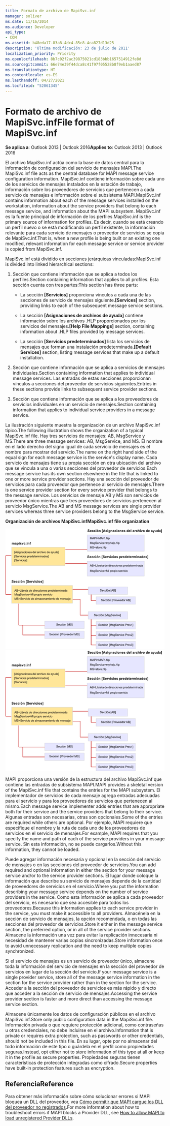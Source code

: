 ```yaml
---
title: Formato de archivo de MapiSvc.inf
manager: soliver
ms.date: 11/16/2014
ms.audience: Developer
api_type:
- COM
ms.assetid: b48eda17-83a8-4dc4-85c8-4ca827d13d25
description: 'Última modificación: 23 de julio de 2011'
localization_priority: Priority
ms.openlocfilehash: 8b7c02f2ac39875021cd183bbb1657514912fe8d
ms.sourcegitcommit: 66e74e39f44dca8c41f97f05528b8f9eb1aaed87
ms.translationtype: HT
ms.contentlocale: es-ES
ms.lasthandoff: 04/27/2021
ms.locfileid: "52061345"
---
```

# <a name="file-format-of-mapisvcinf"></a><span data-ttu-id="4c6c8-103">Formato de archivo de MapiSvc.inf</span><span class="sxs-lookup"><span data-stu-id="4c6c8-103">File format of MapiSvc.inf</span></span>

<span data-ttu-id="4c6c8-104">**Se aplica a**: Outlook 2013 | Outlook 2016</span><span class="sxs-lookup"><span data-stu-id="4c6c8-104">**Applies to**: Outlook 2013 | Outlook 2016</span></span> 
  
<span data-ttu-id="4c6c8-105">El archivo MapiSvc.inf actúa como la base de datos central para la información de configuración del servicio de mensajes MAPI.</span><span class="sxs-lookup"><span data-stu-id="4c6c8-105">The MapiSvc.inf file acts as the central database for MAPI message service configuration information.</span></span> <span data-ttu-id="4c6c8-106">MapiSvc.inf contiene información sobre cada uno de los servicios de mensajes instalados en la estación de trabajo, información sobre los proveedores de servicios que pertenecen a cada servicio de mensajes e información sobre el subsistema MAPI.</span><span class="sxs-lookup"><span data-stu-id="4c6c8-106">MapiSvc.inf contains information about each of the message services installed on the workstation, information about the service providers that belong to each message service, and information about the MAPI subsystem.</span></span> <span data-ttu-id="4c6c8-107">MapiSvc.inf es la fuente principal de información de los perfiles.</span><span class="sxs-lookup"><span data-stu-id="4c6c8-107">MapiSvc.inf is the primary source of information for profiles.</span></span> <span data-ttu-id="4c6c8-108">Es decir, cuando se está creando un perfil nuevo o se está modificando un perfil existente, la información relevante para cada servicio de mensajes o proveedor de servicios se copia de MapiSvc.inf.</span><span class="sxs-lookup"><span data-stu-id="4c6c8-108">That is, when a new profile is being built or an existing one modified, relevant information for each message service or service provider is copied from MapiSvc.inf.</span></span> 
  
<span data-ttu-id="4c6c8-109">MapiSvc.inf está dividido en secciones jerárquicas vinculadas:</span><span class="sxs-lookup"><span data-stu-id="4c6c8-109">MapiSvc.inf is divided into linked hierarchical sections:</span></span>
  
1. <span data-ttu-id="4c6c8-110">Sección que contiene información que se aplica a todos los perfiles.</span><span class="sxs-lookup"><span data-stu-id="4c6c8-110">Section containing information that applies to all profiles.</span></span> <span data-ttu-id="4c6c8-111">Esta sección cuenta con tres partes:</span><span class="sxs-lookup"><span data-stu-id="4c6c8-111">This section has three parts:</span></span>
    
   - <span data-ttu-id="4c6c8-112">La sección **[Servicios]** proporciona vínculos a cada una de las secciones de servicio de mensajes siguiente.</span><span class="sxs-lookup"><span data-stu-id="4c6c8-112">**[Services]** section, providing links to each of the subsequent message service sections.</span></span> 
    
   - <span data-ttu-id="4c6c8-113">La sección **[Asignaciones de archivos de ayuda]** contiene información sobre los archivos .HLP proporcionados por los servicios del mensajes.</span><span class="sxs-lookup"><span data-stu-id="4c6c8-113">**[Help File Mappings]** section, containing information about .HLP files provided by message services.</span></span> 
    
   - <span data-ttu-id="4c6c8-114">La sección **[Servicios predeterminados]** lista los servicios de mensajes que forman una instalación predeterminada.</span><span class="sxs-lookup"><span data-stu-id="4c6c8-114">**[Default Services]** section, listing message services that make up a default installation.</span></span> 
    
2. <span data-ttu-id="4c6c8-115">Sección que contiene información que se aplica a servicios de mensajes individuales.</span><span class="sxs-lookup"><span data-stu-id="4c6c8-115">Section containing information that applies to individual message services.</span></span> <span data-ttu-id="4c6c8-116">Las entradas de estas secciones proporcionan vínculos a secciones del proveedor de servicios siguientes.</span><span class="sxs-lookup"><span data-stu-id="4c6c8-116">Entries in these sections provide links to subsequent service provider sections.</span></span>
    
3. <span data-ttu-id="4c6c8-117">Sección que contiene información que se aplica a los proveedores de servicios individuales en un servicio de mensajes.</span><span class="sxs-lookup"><span data-stu-id="4c6c8-117">Section containing information that applies to individual service providers in a message service.</span></span>
    
<span data-ttu-id="4c6c8-118">La ilustración siguiente muestra la organización de un archivo MapiSvc.inf típico.</span><span class="sxs-lookup"><span data-stu-id="4c6c8-118">The following illustration shows the organization of a typical MapiSvc.inf file.</span></span> <span data-ttu-id="4c6c8-119">Hay tres servicios de mensajes: AB, MsgService y MS.</span><span class="sxs-lookup"><span data-stu-id="4c6c8-119">There are three message services: AB, MsgService, and MS.</span></span> <span data-ttu-id="4c6c8-120">El nombre en el lado derecho del signo igual de cada servicio de mensajes es el nombre para mostrar del servicio.</span><span class="sxs-lookup"><span data-stu-id="4c6c8-120">The name on the right hand side of the equal sign for each message service is the service's display name.</span></span> <span data-ttu-id="4c6c8-121">Cada servicio de mensajes tiene su propia sección en otra ubicación del archivo que se vincula a una o varias secciones del proveedor de servicios.</span><span class="sxs-lookup"><span data-stu-id="4c6c8-121">Each message service has its own section elsewhere in the file that is linked to one or more service provider sections.</span></span> <span data-ttu-id="4c6c8-122">Hay una sección del proveedor de servicios para cada proveedor que pertenece al servicio de mensajes.</span><span class="sxs-lookup"><span data-stu-id="4c6c8-122">There is one service provider section for every service provider that belongs to the message service.</span></span> <span data-ttu-id="4c6c8-123">Los servicios de mensaje AB y MS son servicios de proveedor único mientras que tres proveedores de servicios pertenecen al servicio MsgService.</span><span class="sxs-lookup"><span data-stu-id="4c6c8-123">The AB and MS message services are single provider services whereas three service providers belong to the MsgService service.</span></span>
  
<span data-ttu-id="4c6c8-124">**Organización de archivos MapiSvc.inf**</span><span class="sxs-lookup"><span data-stu-id="4c6c8-124">**MapiSvc.inf file organization**</span></span>
  
<span data-ttu-id="4c6c8-125">![Organización de archivos MapiSvc.inf](media/amapi_30.gif "Organización del archivo MapiSvc.inf")</span><span class="sxs-lookup"><span data-stu-id="4c6c8-125">![MapiSvc.inf file organization](media/amapi_30.gif "MapiSvc.inf file organization")</span></span>
  
<span data-ttu-id="4c6c8-126">MAPI proporciona una versión de la estructura del archivo MapiSvc.inf que contiene las entradas de subsistema MAPI.</span><span class="sxs-lookup"><span data-stu-id="4c6c8-126">MAPI provides a skeletal version of the MapiSvc.inf file that contains the entries for the MAPI subsystem.</span></span> <span data-ttu-id="4c6c8-127">El implementador de servicios de cada mensaje agrega entradas adecuadas para el servicio y para los proveedores de servicios que pertenecen al mismo.</span><span class="sxs-lookup"><span data-stu-id="4c6c8-127">Each message service implementer adds entries that are appropriate both for their service and the service providers that belong to their service.</span></span> <span data-ttu-id="4c6c8-128">Algunas entradas son necesarias, otras son opcionales.</span><span class="sxs-lookup"><span data-stu-id="4c6c8-128">Some of the entries are required while others are optional.</span></span> <span data-ttu-id="4c6c8-129">Por ejemplo, MAPI requiere que especifique el nombre y la ruta de cada uno de los proveedores de servicios en el servicio de mensajes.</span><span class="sxs-lookup"><span data-stu-id="4c6c8-129">For example, MAPI requires that you specify the name and path of each of the service providers in your message service.</span></span> <span data-ttu-id="4c6c8-130">Sin esta información, no se puede cargarlos.</span><span class="sxs-lookup"><span data-stu-id="4c6c8-130">Without this information, they cannot be loaded.</span></span>
  
<span data-ttu-id="4c6c8-131">Puede agregar información necesaria y opcional en la sección del servicio de mensajes o en las secciones del proveedor de servicios.</span><span class="sxs-lookup"><span data-stu-id="4c6c8-131">You can add required and optional information in either the section for your message service and/or to the service provider sections.</span></span> <span data-ttu-id="4c6c8-132">El lugar donde coloque la información que describe su servicio de mensajes depende de la cantidad de proveedores de servicios en el servicio.</span><span class="sxs-lookup"><span data-stu-id="4c6c8-132">Where you put the information describing your message service depends on the number of service providers in the service.</span></span> <span data-ttu-id="4c6c8-133">Como esta información se aplica a cada proveedor del servicio, es necesario que sea accesible para todos los proveedores.</span><span class="sxs-lookup"><span data-stu-id="4c6c8-133">Because this information applies to each service provider in the service, you must make it accessible to all providers.</span></span> <span data-ttu-id="4c6c8-134">Almacénela en la sección de servicio de mensajes, la opción recomendada, o en todas las secciones del proveedor de servicios.</span><span class="sxs-lookup"><span data-stu-id="4c6c8-134">Store it either in the message service section, the preferred option, or in all of the service provider sections.</span></span> <span data-ttu-id="4c6c8-135">Almacene la información una vez para evitar la replicación innecesaria ni necesidad de mantener varias copias sincronizadas.</span><span class="sxs-lookup"><span data-stu-id="4c6c8-135">Store information once to avoid unnecessary replication and the need to keep multiple copies synchronized.</span></span>
  
<span data-ttu-id="4c6c8-136">Si el servicio de mensajes es un servicio de proveedor único, almacene toda la información del servicio de mensajes en la sección del proveedor de servicios en lugar de la sección del servicio.</span><span class="sxs-lookup"><span data-stu-id="4c6c8-136">If your message service is a single provider service, store all of the message service information in the section for the service provider rather than in the section for the service.</span></span> <span data-ttu-id="4c6c8-137">Acceder a la sección del proveedor de servicios es más rápido y directo que acceder a la sección de servicio de mensajes.</span><span class="sxs-lookup"><span data-stu-id="4c6c8-137">Accessing the service provider section is faster and more direct than accessing the message service section.</span></span> 
  
<span data-ttu-id="4c6c8-138">Almacene únicamente los datos de configuración públicos en el archivo MapiSvc.inf.</span><span class="sxs-lookup"><span data-stu-id="4c6c8-138">Store only public configuration data in the MapiSvc.inf file.</span></span> <span data-ttu-id="4c6c8-139">Información privada o que requiere protección adicional, como contraseñas u otras credenciales, no debe incluirse en el archivo.</span><span class="sxs-lookup"><span data-stu-id="4c6c8-139">Information that is private or requires extra protection, such as passwords or other credentials, should not be included in this file.</span></span> <span data-ttu-id="4c6c8-140">En su lugar, opte por no almacenar del todo información de este tipo o guárdela en el perfil como propiedades seguras.</span><span class="sxs-lookup"><span data-stu-id="4c6c8-140">Instead, opt either not to store information of this type at all or keep it in the profile as secure properties.</span></span> <span data-ttu-id="4c6c8-141">Propiedades seguras tienen características de protección integradas como cifrado.</span><span class="sxs-lookup"><span data-stu-id="4c6c8-141">Secure properties have built-in protection features such as encryption.</span></span>
  
## <a name="reference"></a><span data-ttu-id="4c6c8-142">Referencia</span><span class="sxs-lookup"><span data-stu-id="4c6c8-142">Reference</span></span>

<span data-ttu-id="4c6c8-143">Para obtener más información sobre cómo solucionar errores si MAPI bloquea un DLL del proveedor, vea [Cómo permitir que MAPI cargue los DLL del proveedor no registrados](https://support.microsoft.com/topic/how-to-allow-mapi-to-load-unregistered-provider-dlls-18d9a1cd-d3d7-fa10-473e-5dfd62d38b0d).</span><span class="sxs-lookup"><span data-stu-id="4c6c8-143">For more information about how to troubleshoot errors if MAPI blocks a Provider DLL, see [How to allow MAPI to load unregistered Provider DLLs](https://support.microsoft.com/topic/how-to-allow-mapi-to-load-unregistered-provider-dlls-18d9a1cd-d3d7-fa10-473e-5dfd62d38b0d).</span></span>

